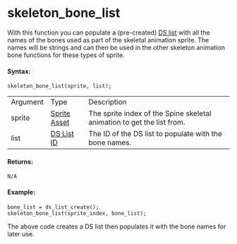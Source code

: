 # skeleton_bone_list

With this function you can populate a (pre-created) [DS
list](../../../../Data_Structures/DS_Lists/DS_Lists) with all the
names of the bones used as part of the skeletal animation sprite. The
names will be strings and can then be used in the other skeleton
animation bone functions for these types of sprite.

#### Syntax:

``` gml
skeleton_bone_list(sprite, list);
```

|          |                                                                                                                   |                                                                        |
|----------|-------------------------------------------------------------------------------------------------------------------|------------------------------------------------------------------------|
| Argument | Type                                                                                                              | Description                                                            |
| sprite   |  [Sprite Asset](../../../../../../../The_Asset_Editors/Sprites)                                               | The sprite index of the Spine skeletal animation to get the list from. |
| list     |  [DS List ID](../../../../../../../GameMaker_Language/GML_Reference/Data_Structures/DS_Lists/ds_list_create)  | The ID of the DS list to populate with the bone names.                 |

#### Returns:

``` gml
N/A
```

#### Example:

``` gml
bone_list = ds_list_create();
skeleton_bone_list(sprite_index, bone_list);
```

The above code creates a DS list then populates it with the bone names
for later use.
